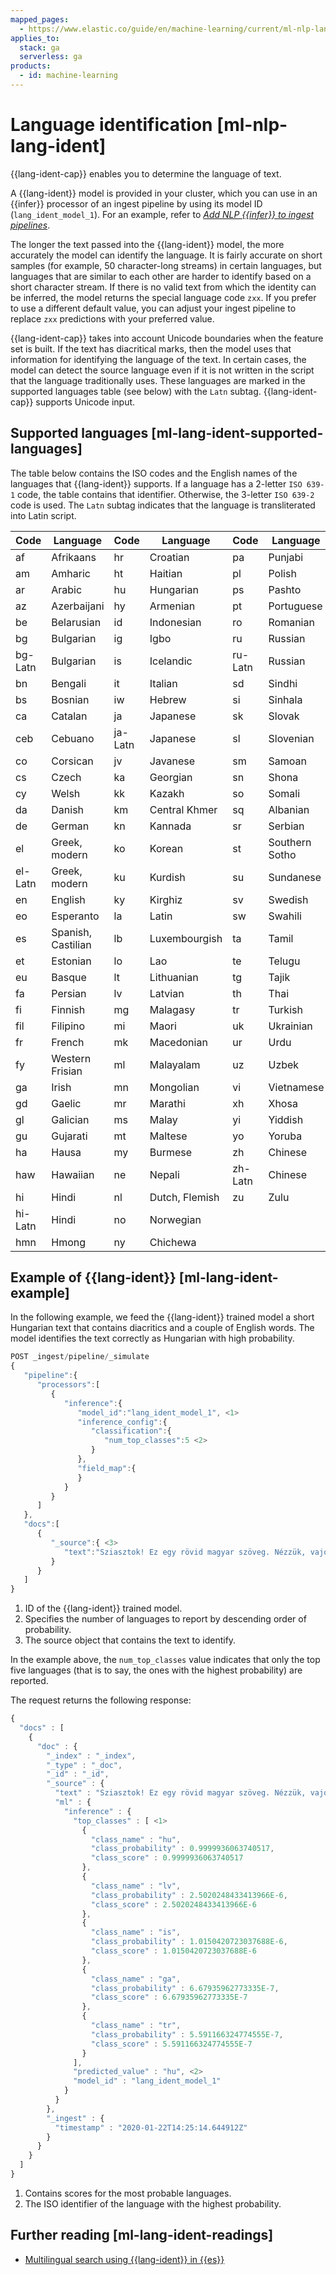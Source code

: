 ```yaml
---
mapped_pages:
  - https://www.elastic.co/guide/en/machine-learning/current/ml-nlp-lang-ident.html
applies_to:
  stack: ga
  serverless: ga
products:
  - id: machine-learning
---
```


# Language identification [ml-nlp-lang-ident]

{{lang-ident-cap}} enables you to determine the language of text.

A {{lang-ident}} model is provided in your cluster, which you can use in an {{infer}} processor of an ingest pipeline by using its model ID (`lang_ident_model_1`). For an example, refer to [*Add NLP {{infer}} to ingest pipelines*](ml-nlp-inference.md).

The longer the text passed into the {{lang-ident}} model, the more accurately the model can identify the language. It is fairly accurate on short samples (for example, 50 character-long streams) in certain languages, but languages that are similar to each other are harder to identify based on a short character stream. If there is no valid text from which the identity can be inferred, the model returns the special language code `zxx`. If you prefer to use a different default value, you can adjust your ingest pipeline to replace `zxx` predictions with your preferred value.

{{lang-ident-cap}} takes into account Unicode boundaries when the feature set is built. If the text has diacritical marks, then the model uses that information for identifying the language of the text. In certain cases, the model can detect the source language even if it is not written in the script that the language traditionally uses. These languages are marked in the supported languages table (see below) with the `Latn` subtag. {{lang-ident-cap}} supports Unicode input.

## Supported languages [ml-lang-ident-supported-languages] 

The table below contains the ISO codes and the English names of the languages that {{lang-ident}} supports. If a language has a 2-letter `ISO 639-1` code, the table contains that identifier. Otherwise, the 3-letter `ISO 639-2` code is used. The `Latn` subtag indicates that the language is transliterated into Latin script.

| Code | Language | Code | Language | Code | Language |
| --- | --- | --- | --- | --- | --- |
| af | Afrikaans | hr | Croatian | pa | Punjabi |
| am | Amharic | ht | Haitian | pl | Polish |
| ar | Arabic | hu | Hungarian | ps | Pashto |
| az | Azerbaijani | hy | Armenian | pt | Portuguese |
| be | Belarusian | id | Indonesian | ro | Romanian |
| bg | Bulgarian | ig | Igbo | ru | Russian |
| bg-Latn | Bulgarian | is | Icelandic | ru-Latn | Russian |
| bn | Bengali | it | Italian | sd | Sindhi |
| bs | Bosnian | iw | Hebrew | si | Sinhala |
| ca | Catalan | ja | Japanese | sk | Slovak |
| ceb | Cebuano | ja-Latn | Japanese | sl | Slovenian |
| co | Corsican | jv | Javanese | sm | Samoan |
| cs | Czech | ka | Georgian | sn | Shona |
| cy | Welsh | kk | Kazakh | so | Somali |
| da | Danish | km | Central Khmer | sq | Albanian |
| de | German | kn | Kannada | sr | Serbian |
| el | Greek, modern | ko | Korean | st | Southern Sotho |
| el-Latn | Greek, modern | ku | Kurdish | su | Sundanese |
| en | English | ky | Kirghiz | sv | Swedish |
| eo | Esperanto | la | Latin | sw | Swahili |
| es | Spanish, Castilian | lb | Luxembourgish | ta | Tamil |
| et | Estonian | lo | Lao | te | Telugu |
| eu | Basque | lt | Lithuanian | tg | Tajik |
| fa | Persian | lv | Latvian | th | Thai |
| fi | Finnish | mg | Malagasy | tr | Turkish |
| fil | Filipino | mi | Maori | uk | Ukrainian |
| fr | French | mk | Macedonian | ur | Urdu |
| fy | Western Frisian | ml | Malayalam | uz | Uzbek |
| ga | Irish | mn | Mongolian | vi | Vietnamese |
| gd | Gaelic | mr | Marathi | xh | Xhosa |
| gl | Galician | ms | Malay | yi | Yiddish |
| gu | Gujarati | mt | Maltese | yo | Yoruba |
| ha | Hausa | my | Burmese | zh | Chinese |
| haw | Hawaiian | ne | Nepali | zh-Latn | Chinese |
| hi | Hindi | nl | Dutch, Flemish | zu | Zulu |
| hi-Latn | Hindi | no | Norwegian |  |  |
| hmn | Hmong | ny | Chichewa |  |  |

## Example of {{lang-ident}} [ml-lang-ident-example]

In the following example, we feed the {{lang-ident}} trained model a short Hungarian text that contains diacritics and a couple of English words. The model identifies the text correctly as Hungarian with high probability.

```js
POST _ingest/pipeline/_simulate
{
   "pipeline":{
      "processors":[
         {
            "inference":{
               "model_id":"lang_ident_model_1", <1>
               "inference_config":{
                  "classification":{
                     "num_top_classes":5 <2>
                  }
               },
               "field_map":{
               }
            }
         }
      ]
   },
   "docs":[
      {
         "_source":{ <3>
            "text":"Sziasztok! Ez egy rövid magyar szöveg. Nézzük, vajon sikerül-e azonosítania a language identification funkciónak? Annak ellenére is sikerülni fog, hogy a szöveg két angol szót is tartalmaz."
         }
      }
   ]
}
```

1. ID of the {{lang-ident}} trained model.
2. Specifies the number of languages to report by descending order of probability.
3. The source object that contains the text to identify.

In the example above, the `num_top_classes` value indicates that only the top five languages (that is to say, the ones with the highest probability) are reported.

The request returns the following response:

```js
{
  "docs" : [
    {
      "doc" : {
        "_index" : "_index",
        "_type" : "_doc",
        "_id" : "_id",
        "_source" : {
          "text" : "Sziasztok! Ez egy rövid magyar szöveg. Nézzük, vajon sikerül-e azonosítania a language identification funkciónak? Annak ellenére is sikerülni fog, hogy a szöveg két angol szót is tartalmaz.",
          "ml" : {
            "inference" : {
              "top_classes" : [ <1>
                {
                  "class_name" : "hu",
                  "class_probability" : 0.9999936063740517,
                  "class_score" : 0.9999936063740517
                },
                {
                  "class_name" : "lv",
                  "class_probability" : 2.5020248433413966E-6,
                  "class_score" : 2.5020248433413966E-6
                },
                {
                  "class_name" : "is",
                  "class_probability" : 1.0150420723037688E-6,
                  "class_score" : 1.0150420723037688E-6
                },
                {
                  "class_name" : "ga",
                  "class_probability" : 6.67935962773335E-7,
                  "class_score" : 6.67935962773335E-7
                },
                {
                  "class_name" : "tr",
                  "class_probability" : 5.591166324774555E-7,
                  "class_score" : 5.591166324774555E-7
                }
              ],
              "predicted_value" : "hu", <2>
              "model_id" : "lang_ident_model_1"
            }
          }
        },
        "_ingest" : {
          "timestamp" : "2020-01-22T14:25:14.644912Z"
        }
      }
    }
  ]
}
```

1. Contains scores for the most probable languages.
2. The ISO identifier of the language with the highest probability.

## Further reading [ml-lang-ident-readings] 

* [Multilingual search using {{lang-ident}} in {{es}}](https://www.elastic.co/blog/multilingual-search-using-language-identification-in-elasticsearch)
